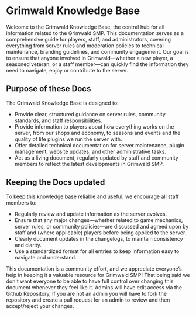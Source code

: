 # Grimwald Knowledge Base

Welcome to the Grimwald Knowledge Base, the central hub for all information related to the Grimwald SMP. This documentation serves as a comprehensive guide for players, staff, and administrators,
covering everything from server rules and moderation policies to technical maintenance, branding guidelines, and community engagement. Our goal is to ensure that anyone involved in Grimwald—whether
a new player, a seasoned veteran, or a staff member—can quickly find the information they need to navigate, enjoy or contribute to the server.

## Purpose of these Docs
The Grimwald Knowledge Base is designed to:

- Provide clear, structured guidance on server rules, community standards, and staff responsibilities.
- Provide information to players about how everything works on the server, from our shops and economy, to seasons and events and the quality of life plugins we run the server with.
- Offer detailed technical documentation for server maintenance, plugin management, website updates, and other administrative tasks.
- Act as a living document, regularly updated by staff and community members to reflect the latest developments in Grimwald SMP.

## Keeping the Docs updated
To keep this knowledge base reliable and useful, we encourage all staff members to:

- Regularly review and update information as the server evolves.
- Ensure that any major changes—whether related to game mechanics, server rules, or community policies—are discussed and agreed upon by staff and (where applicable) players before being applied to the server.
- Clearly document updates in the changelogs, to maintain consistency and clarity.
- Use a standardized format for all entries to keep information easy to navigate and understand.

This documentation is a community effort, and we appreciate everyone’s help in keeping it a valuable resource for Grimwald SMP!
That being said we don't want everyone to be able to have full control over changing this document whenever they feel like it.
Admins will have edit access via the Github Repository, If you are not an admin you will have to fork the repository and create a pull request for an admin to review and then accept/reject your changes.